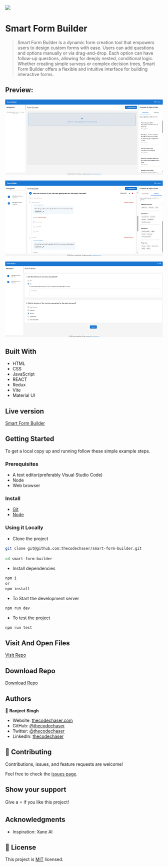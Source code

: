![](https://img.shields.io/badge/thecodechaser-blueviolet)

# Smart Form Builder

> Smart Form Builder is a dynamic form creation tool that empowers users to design custom forms with ease. Users can add questions and options manually or via drag-and-drop. Each option can have follow-up questions, allowing for deeply nested, conditional logic. Whether creating simple surveys or complex decision trees, Smart Form Builder offers a flexible and intuitive interface for building interactive forms.

## Preview:

![screenshot](./public/images/previews/preview1.png)

![screenshot](./public/images/previews/preview2.png)

![screenshot](./public/images/previews/preview3.png)

## Built With

- HTML
- CSS
- JavaScript
- REACT
- Redux
- Vite
- Material UI

## Live version

[Smart Form Builder](https://form-builder-codechaser.netlify.app/)

## Getting Started

To get a local copy up and running follow these simple example steps.

### Prerequisites
- A text editor(preferably Visual Studio Code)
- Node
- Web browser

### Install
- [Git](https://git-scm.com/downloads)
- [Node](https://nodejs.org/en/download/)

### Using it Locally

- Clone the project

```bash 
git clone git@github.com:thecodechaser/smart-form-builder.git

cd smart-form-builder
```

- Install dependencies

```bash
npm i 
or
npm install
```
- To Start the development server
```bash
npm run dev
```

- To test the project
```bash
npm run test
```


## Visit And Open Files

[Visit Repo](https://github.com/thecodechaser/smart-form-builder)

## Download Repo

[Download Repo](https://github.com/thecodechaser/smart-form-builder/archive/refs/heads/main.zip)

## Authors

👤 **Ranjeet Singh**

- Website: [thecodechaser.com](https://thecodechaser.com)
- GitHub: [@thecodechaser](https://github.com/thecodechaser)
- Twitter: [@thecodechaser](https://twitter.com/thecodechaser)
- LinkedIn: [thecodechaser](https://linkedin.com/in/thecodechaser)

## 🤝 Contributing

Contributions, issues, and feature requests are welcome!

Feel free to check the [issues page](https://github.com/thecodechaser/smart-form-builder/issues).

## Show your support

Give a ⭐️ if you like this project!

## Acknowledgments

- Inspiration: Xane AI

## 📝 License

This project is [MIT](./LICENSE) licensed.
